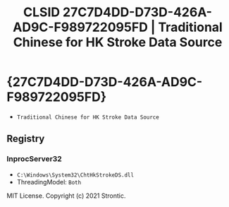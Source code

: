 ﻿---
title: "CLSID 27C7D4DD-D73D-426A-AD9C-F989722095FD | Traditional Chinese for HK Stroke Data Source"
excerpt: What is COM-Object CLSID 27C7D4DD-D73D-426A-AD9C-F989722095FD?
---

# {27C7D4DD-D73D-426A-AD9C-F989722095FD}

* `Traditional Chinese for HK Stroke Data Source`

## Registry


### InprocServer32

* `C:\Windows\System32\ChtHkStrokeDS.dll`
* ThreadingModel: `Both`

MIT License. Copyright (c) 2021 Strontic.


